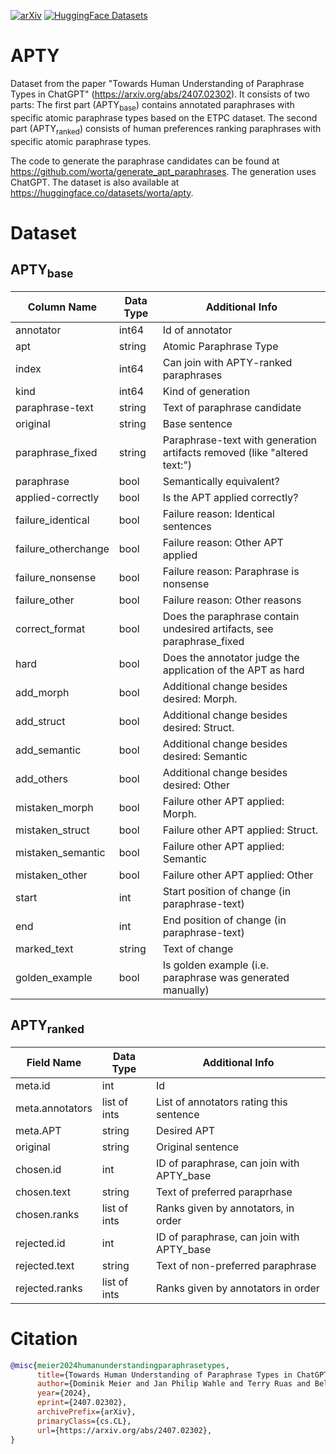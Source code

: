 [![arXiv](https://img.shields.io/badge/arXiv-2310.14863-b31b1b.svg)](https://arxiv.org/abs/2407.02302)
[![HuggingFace Datasets](https://img.shields.io/badge/🤗-Datasets-ffce1c.svg)](https://huggingface.co/datasets/worta/apty)

# APTY
Dataset from the paper "Towards Human Understanding of Paraphrase Types in ChatGPT" (https://arxiv.org/abs/2407.02302). It consists of two parts: The first part (APTY<sub>base</sub>) contains annotated paraphrases with specific atomic paraphrase types based on the ETPC dataset. The second part (APTY<sub>ranked</sub>) consists of human preferences ranking paraphrases with specific atomic paraphrase types.

The code to generate the paraphrase candidates can be found at https://github.com/worta/generate_apt_paraphrases. The generation uses ChatGPT. The dataset is also available at https://huggingface.co/datasets/worta/apty.


# Dataset
## APTY<sub>base</sub>

| Column Name            | Data Type        | Additional Info                    |
|------------------------|------------------|------------------------------------|
| annotator              | int64            | Id of annotator                    |
| apt                    | string           |  Atomic Paraphrase Type            |
| index                  | int64            | Can join with APTY-ranked paraphrases           |
| kind                   | int64            | Kind of generation                 |
| paraphrase-text        | string           | Text of paraphrase candidate                 |
| original               | string           | Base sentence                         |
| paraphrase_fixed       | string           | Paraphrase-text with generation artifacts removed (like "altered text:")      |
| paraphrase             | bool             | Semantically equivalent?      |
| applied-correctly      | bool             | Is the APT applied correctly?                         |
| failure_identical      | bool             | Failure reason: Identical sentences            |
| failure_otherchange    | bool             | Failure reason: Other APT applied                         |
| failure_nonsense       | bool             | Failure reason: Paraphrase is nonsense                         |
| failure_other          | bool             | Failure reason: Other reasons                          |
| correct_format         | bool             | Does the paraphrase contain undesired artifacts, see paraphrase_fixed                         |
| hard                   | bool             | Does the annotator judge the application of the APT as hard        |
| add_morph              | bool             | Additional change besides desired: Morph.                         |
| add_struct             | bool             | Additional change besides desired: Struct.                           |
| add_semantic           | bool             | Additional change besides desired: Semantic                         |
| add_others             | bool             | Additional change besides desired: Other                          |
| mistaken_morph         | bool             | Failure other APT applied: Morph.                         |
| mistaken_struct        | bool             | Failure other APT applied: Struct.                          |
| mistaken_semantic      | bool             | Failure other APT applied: Semantic                           |
| mistaken_other      | bool             | Failure other APT applied: Other                           |
| start                  | int          |  Start position of change (in paraphrase-text)   |
| end                    | int         |  End position of change (in paraphrase-text)    |
| marked_text            | string           |  Text of change                                 |
| golden_example         | bool             |  Is golden example (i.e. paraphrase was generated manually)                                  |

## APTY<sub>ranked</sub>
| Field Name             | Data Type        | Additional Info                    |
|------------------------|------------------|------------------------------------|
| meta.id                | int              | Id                                   |
| meta.annotators        | list of ints     | List of annotators rating this sentence      |
| meta.APT               | string           | Desired APT                                   |
| original               | string           | Original sentence                                   |
| chosen.id              | int              |  ID of paraphrase, can join with APTY_base  |
| chosen.text            | string           |  Text of preferred paraprhase                                  |
| chosen.ranks           | list of ints     |  Ranks given by annotators, in order                                  |
| rejected.id            | int              |  ID of paraphrase, can join with APTY_base                                  |
| rejected.text          | string           |  Text of non-preferred paraphrase                                  |
| rejected.ranks         | list of ints     |  Ranks given by annotators in order                                  |

# Citation
```bib
@misc{meier2024humanunderstandingparaphrasetypes,
      title={Towards Human Understanding of Paraphrase Types in ChatGPT}, 
      author={Dominik Meier and Jan Philip Wahle and Terry Ruas and Bela Gipp},
      year={2024},
      eprint={2407.02302},
      archivePrefix={arXiv},
      primaryClass={cs.CL},
      url={https://arxiv.org/abs/2407.02302}, 
}
```
